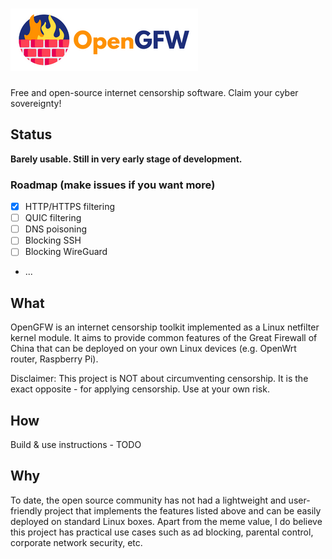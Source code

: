 # ![OpenGFW](logo.png)

Free and open-source internet censorship software. Claim your cyber sovereignty!

## Status

**Barely usable. Still in very early stage of development.**

### Roadmap (make issues if you want more)

- [x] HTTP/HTTPS filtering
- [ ] QUIC filtering
- [ ] DNS poisoning
- [ ] Blocking SSH
- [ ] Blocking WireGuard
- ...

## What

OpenGFW is an internet censorship toolkit implemented as a Linux netfilter kernel module. It aims to provide common features of the Great Firewall of China that can be deployed on your own Linux devices (e.g. OpenWrt router, Raspberry Pi).

Disclaimer: This project is NOT about circumventing censorship. It is the exact opposite - for applying censorship. Use at your own risk.

## How

Build & use instructions - TODO

## Why

To date, the open source community has not had a lightweight and user-friendly project that implements the features listed above and can be easily deployed on standard Linux boxes. Apart from the meme value, I do believe this project has practical use cases such as ad blocking, parental control, corporate network security, etc.
